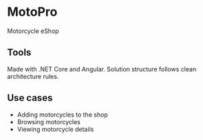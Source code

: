 # MotoPro
Motorcycle eShop
## Tools
Made with .NET Core and Angular.
Solution structure follows clean architecture rules.
## Use cases
- Adding motorcycles to the shop
- Browsing motorcycles
- Viewing motorcycle details
